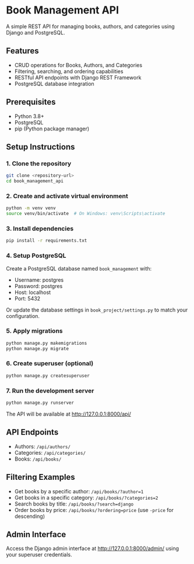 # Book Management API

A simple REST API for managing books, authors, and categories using Django and PostgreSQL.

## Features

- CRUD operations for Books, Authors, and Categories
- Filtering, searching, and ordering capabilities
- RESTful API endpoints with Django REST Framework
- PostgreSQL database integration

## Prerequisites

- Python 3.8+
- PostgreSQL
- pip (Python package manager)

## Setup Instructions

### 1. Clone the repository

```bash
git clone <repository-url>
cd book_management_api
```

### 2. Create and activate virtual environment

```bash
python -m venv venv
source venv/bin/activate  # On Windows: venv\Scripts\activate
```

### 3. Install dependencies

```bash
pip install -r requirements.txt
```

### 4. Setup PostgreSQL

Create a PostgreSQL database named `book_management` with:
- Username: postgres
- Password: postgres
- Host: localhost
- Port: 5432

Or update the database settings in `book_project/settings.py` to match your configuration.

### 5. Apply migrations

```bash
python manage.py makemigrations
python manage.py migrate
```

### 6. Create superuser (optional)

```bash
python manage.py createsuperuser
```

### 7. Run the development server

```bash
python manage.py runserver
```

The API will be available at http://127.0.0.1:8000/api/

## API Endpoints

- Authors: `/api/authors/`
- Categories: `/api/categories/`
- Books: `/api/books/`

## Filtering Examples

- Get books by a specific author: `/api/books/?author=1`
- Get books in a specific category: `/api/books/?categories=2`
- Search books by title: `/api/books/?search=django`
- Order books by price: `/api/books/?ordering=price` (use `-price` for descending)

## Admin Interface

Access the Django admin interface at http://127.0.0.1:8000/admin/ using your superuser credentials. 